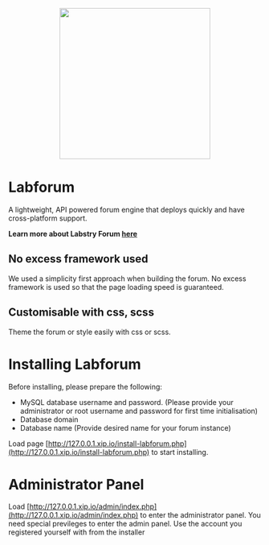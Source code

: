 <p align="center">
<img width="300" style="display:block" src="https://gitlab.com/api/v4/projects/15599976/repository/files/assets%2Fproduct_logo.svg/raw?ref=master"/>
</p>

# Labforum
A lightweight, API powered forum engine that deploys quickly and have cross-platform support.

**Learn more about Labstry Forum [here](https://www.labstry.com/forum)**  
  

## No excess framework used
We used a simplicity first approach when building the forum. No excess framework is used so that the page loading speed is guaranteed.

## Customisable with css, scss
Theme the forum or style easily with css or scss.


# Installing Labforum
Before installing, please prepare the following: 
* MySQL database username and password.  (Please provide your administrator or root username and password for first time initialisation)
* Database domain
* Database name (Provide desired name for your forum instance)

Load page [http://127.0.0.1.xip.io/install-labforum.php](http://127.0.0.1.xip.io/install-labforum.php) to start installing. 

# Administrator Panel
Load [http://127.0.0.1.xip.io/admin/index.php](http://127.0.0.1.xip.io/admin/index.php) to enter the administrator panel. You need special previleges to enter the admin panel. Use the account you registered yourself with from the installer
